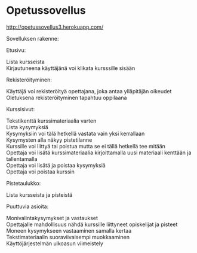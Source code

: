 # Opetussovellus

http://opetussovellus3.herokuapp.com/

Sovelluksen rakenne:

Etusivu:

Lista kursseista\
Kirjautuneena käyttäjänä voi klikata kursssille sisään


Rekisteröityminen:

Käyttäjä voi rekisteröityä opettajana, joka antaa ylläpitäjän oikeudet\
Oletuksena rekisteröityminen tapahtuu oppilaana


Kurssisivut:

Tekstikenttä kurssimateriaalia varten\
Lista kysymyksiä\
Kysymyksiin voi tälä hetkellä vastata vain yksi kerrallaan\
Kysymysten alla näkyy pistetilanne\
Kurssille voi liittyä tai poistua mutta se ei tällä hetkellä tee mitään\
Opettaja voi lisätä kurssimateriaalia kirjoittamalla uusi materiaali kenttään ja tallentamalla\
Opettaja voi lisätä ja poistaa kysymyksiä\
Opettaja voi poistaa kurssin


Pistetaulukko:

Lista kursseista ja pisteistä


Puuttuvia asioita:

Monivalintakysymykset ja vastaukset\
Opettajalle mahdollisuus nähdä kurssille liittyneet opiskelijat ja pisteet\
Moneen kysymykseen vastaaminen samalla kertaa\
Tekstimateriaalin suoraviivaisempi muokkaaminen\
Käyttöjärjestelmän ulkoasun viimeistely